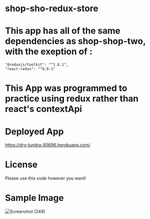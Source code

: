 # shop-sho-redux-store

# This app has all of the same dependencies as shop-shop-two, with the exeption of :
    "@reduxjs/toolkit": "^1.8.1",
    "react-redux": "^8.0.1"
# This App was programmed to practice using redux rather than react's contextApi

# Deployed App
https://dry-tundra-85696.herokuapp.com/

# License
Please use this code however you want!

# Sample Image
![Screenshot (249)](https://user-images.githubusercontent.com/77297220/166323242-60478fd7-a670-42c2-b5a7-bd61fba463c9.png)

